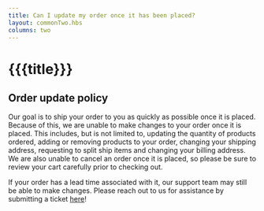 ```yaml
---
title: Can I update my order once it has been placed?
layout: commonTwo.hbs
columns: two
---
```


# {{{title}}}

## Order update policy

Our goal is to ship your order to you as quickly as possible once it is placed. Because of this, we are unable to make changes to your order once it is placed. This includes, but is not limited to, updating the quantity of products ordered, adding or removing products to your order, changing your shipping address, requesting to split ship items and changing your billing address. We are also unable to cancel an order once it is placed, so please be sure to review your cart carefully prior to checking out.

If your order has a lead time associated with it, our support team may still be able to make changes. Please reach out to us for assistance by submitting a ticket [here](/troubleshooting/troubleshooting/)!
